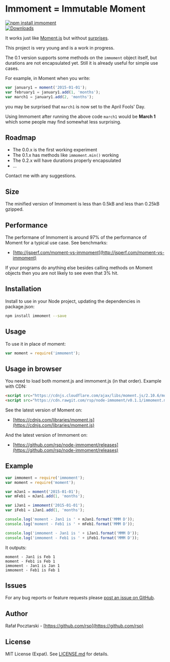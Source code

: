 Immoment = Immutable Moment
===========================

[![npm install immoment](https://nodei.co/npm/immoment.png?compact=true)](https://www.npmjs.com/package/immoment)
<br>
[![Downloads](https://img.shields.io/npm/dt/immoment.svg)](http://npm-stat.com/charts.html?package=immoment)

It works just like [Moment.js](http://momentjs.com/)
but without [surprises](http://stackoverflow.com/questions/33002430/moment-js-formatting-incorrect-date).

This project is very young and is a work in progress.

The 0.1 version supports some methods on the `immoment` object itself,
but durations are not encapsulated yet.
Still it is already useful for simple use cases.

For example, in Moment when you write:

```js
var january1 = moment('2015-01-01');
var february1 = january1.add(1, 'months');
var march1 = january1.add(2, 'months');
```
you may be surprised that `march1` is now set to the April Fools' Day.

Using Immoment after running the above code `march1` would be **March 1**
which some people may find somewhat less surprising.

Roadmap
-------
* The 0.0.x is the first working experiment
* The 0.1.x has methods like `immoment.min()` working
* The 0.2.x will have durations properly encapsulated
* ...

Contact me with any suggestions.

Size
----
The minified version of Immoment is less than 0.5kB and less than 0.25kB gzipped.

Performance
-----------
The performane of Immoment is around 97% of the performance of Moment for a typical use case. See benchmarks:

* [http://jsperf.com/moment-vs-immoment](http://jsperf.com/moment-vs-immoment)

If your programs do anything else besides calling methods on Moment objects then you are not likely to see even that 3% hit.

Installation
------------
Install to use in your Node project, updating the dependencies in package.json:
```sh
npm install immoment --save
```

Usage
-----
To use it in place of moment:
```js
var moment = require('immoment');
```

Usage in browser
----------------
You need to load both moment.js and immoment.js (in that order).
Example with CDN:

```html
<script src="https://cdnjs.cloudflare.com/ajax/libs/moment.js/2.10.6/moment.min.js"></script>
<script src="https://cdn.rawgit.com/rsp/node-immoment/v0.1.1/immoment.min.js"></script>
```

See the latest version of Moment on:

* [https://cdnjs.com/libraries/moment.js](https://cdnjs.com/libraries/moment.js)

And the latest version of Immoment on:

* [https://github.com/rsp/node-immoment/releases](https://github.com/rsp/node-immoment/releases)

Example
-------

```js
var immoment = require('immoment');
var moment = require('moment');

var mJan1 = moment('2015-01-01');
var mFeb1 = mJan1.add(1, 'months');

var iJan1 = immoment('2015-01-01');
var iFeb1 = iJan1.add(1, 'months');

console.log('moment - Jan1 is ' + mJan1.format('MMM D'));
console.log('moment - Feb1 is ' + mFeb1.format('MMM D'));

console.log('immoment - Jan1 is ' + iJan1.format('MMM D'));
console.log('immoment - Feb1 is ' + iFeb1.format('MMM D'));
```

It outputs:

```
moment - Jan1 is Feb 1
moment - Feb1 is Feb 1
immoment - Jan1 is Jan 1
immoment - Feb1 is Feb 1
```

Issues
------
For any bug reports or feature requests please
[post an issue on GitHub](https://github.com/rsp/node-immoment/issues).

Author
------
Rafał Pocztarski - [https://github.com/rsp](https://github.com/rsp)

License
-------
MIT License (Expat). See [LICENSE.md](LICENSE.md) for details.
